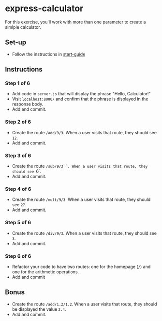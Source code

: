 # express-calculator
For this exercise, you'll work with more than one parameter to create a simlple calculator.

## Set-up
- Follow the instructions in [start-guide](../start-guide.md)

## Instructions
### Step 1 of 6
- Add code in `server.js` that will display the phrase "Hello, Calculator!"
- Visit [`localhost:8000/`](http://localhost:8000/) and confirm that the phrase is displayed in the response body.
- Add and commit.

### Step 2 of 6
- Create the route `/add/9/3`. When a user visits that route, they should see `12`.
- Add and commit.

### Step 3 of 6
- Create the route `/sub/9/3``. When a user visits that route, they should see `6`.
- Add and commit.

### Step 4 of 6
- Create the route `/mult/9/3`. When a user visits that route, they should see `27`.
- Add and commit.

### Step 5 of 6
- Create the route `/div/9/3`. When a user visits that route, they should see `3`.
- Add and commit.

### Step 6 of 6
- Refactor your code to have two routes: one for the homepage (`/`) and one for the arithmetic operations.
- Add and commit

## Bonus
- Create the route `/add/1.2/1.2`. When a user visits that route, they should be displayed the value `2.4`.
- Add and commit.
